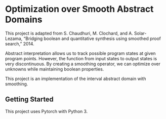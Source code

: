 # Optimization over Smooth Abstract Domains

This project is adapted from S. Chaudhuri, M. Clochard, and A. Solar-Lezama, “Bridging boolean and quantitative synthesis using smoothed proof search,” 2014.

Abstract interpretation allows us to track possible program states at given program points. However, the function from input states to output states is very discontinuous.
By creating a smoothing operator, we can optimize over unknowns while maintaining boolean properties.

This project is an implementation of the interval abstract domain with smoothing.

## Getting Started

This project uses Pytorch with Python 3.
